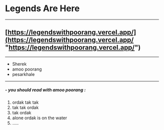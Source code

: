 # Legends Are Here
------------

## [https://legendswithpoorang.vercel.app/](https://legendswithpoorang.vercel.app/ "https://legendswithpoorang.vercel.app/")


------------


- Sherek
- amoo poorang
- pesarkhale

------------

#####  - you should read with amoo poorang : 
1. ordak tak tak
2. tak tak ordak
3. tak ordak
4. alone ordak is on the water
5. .....
